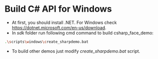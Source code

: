 # Build C# API for Windows
* At first, you should install .NET. For Windows check  https://dotnet.microsoft.com/en-us/download.
* In _sdk_ folder run following cmd command to build csharp_face_demo:
```bash
.\scripts\windows\create_sharpdemo.bat
```
* To build other demos just modify _create_sharpdemo.bat_ script.